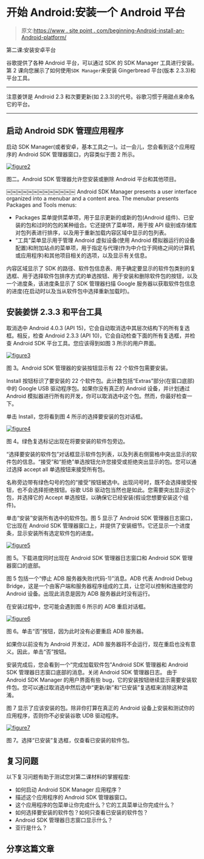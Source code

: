 # 开始 Android:安装一个 Android 平台

> 原文:[https://www . site point . com/beginning-Android-install-an-Android-platform/](https://www.sitepoint.com/beginning-android-install-an-android-platform/)

第二课:安装安卓平台

谷歌提供了各种 Android 平台，可以通过 SDK 的 SDK Manager 工具进行安装。第 2 课向您展示了如何使用`SDK Manager`来安装 Gingerbread 平台(版本 2.3.3)和平台工具。

* * *

注意姜饼是 Android 2.3 和次要更新(如 2.3.3)的代号。谷歌习惯于用甜点来命名它的平台。

* * *

## 启动 Android SDK 管理应用程序

启动 SDK Manager(或者安卓，基本工具之一)。过一会儿，您会看到这个应用程序的 Android SDK 管理器窗口，内容类似于图 2 所示。

[![](../Images/3c9d11ac9e5e05e9b468d0da0d0ed7cc.png "figure2")](https://www.sitepoint.com/wp-content/uploads/2012/03/figure2.jpg)

图二。Android SDK 管理器允许您安装或删除 Android 平台和其他项目。

￼￼￼￼￼￼￼￼￼￼￼￼￼
Android SDK Manager presents a user interface organized into a menubar and a content area. The menubar presents Packages and Tools menus:

*   Packages 菜单提供菜单项，用于显示更新的或新的包(Android 组件)、已安装的包和过时的包的某种组合。它还提供了菜单项，用于按 API 级别或存储库对包列表进行排序，以及用于重新加载内容区域中显示的包列表。
*   “工具”菜单显示用于管理 Android 虚拟设备(使用 Android 模拟器运行的设备配置)和附加站点的菜单项，用于指定与代理(作为中介位于网络之间的计算机或应用程序)和其他项目相关的选项，以及显示有关信息。

内容区域显示了 SDK 的路径、软件包信息表、用于确定要显示的软件包类别的复选框、用于选择软件包排序方式的单选按钮、用于安装和删除软件包的按钮，以及一个进度条，该进度条显示了 SDK 管理器扫描 Google 服务器以获取软件包信息的进度(在启动时以及当从软件包中选择重新加载时)。

## 安装姜饼 2.3.3 和平台工具

取消选中 Android 4.0.3 (API 15)，它会自动取消选中其层次结构下的所有复选框。相反，检查 Android 2.3.3 (API 10)，它会自动检查下面的所有复选框，并检查 Android SDK 平台工具。您应该得到如图 3 所示的用户界面。

[![](../Images/b71c3830856489bf235a8189918b980b.png "figure3")](https://www.sitepoint.com/wp-content/uploads/2012/03/figure3.jpg)

图 3。Android SDK 管理器的安装按钮显示有 22 个软件包需要安装。

Install 按钮标识了要安装的 22 个软件包。此计数包括“Extras”部分(在窗口底部)中的 Google USB 驱动程序包。如果你没有真正的 Android 设备，并计划通过 Android 模拟器进行所有的开发，你可以取消选中这个包。然而，你最好检查一下。

单击 Install，您将看到图 4 所示的选择要安装的包对话框。

[![](../Images/06d98617cd89a4ad844fecc26ce5bd12.png "figure4")](https://www.sitepoint.com/wp-content/uploads/2012/03/figure4.jpg)

图 4。绿色复选标记出现在将要安装的软件包旁边。

“选择要安装的软件包”对话框显示软件包列表，以及列表右侧窗格中突出显示的软件包的信息。“接受”和“拒绝”单选按钮允许您接受或拒绝突出显示的包。您可以通过选择 accept all 单选按钮来接受所有包。

名称旁边带有绿色勾号的包的“接受”按钮被选中。出现问号时，既不会选择接受按钮，也不会选择拒绝按钮。谷歌 USB 驱动包当然也是如此。您需要突出显示这个包，并选择它的 Accept 单选按钮，以确保它已经安装(假设您想要安装这个组件)。

单击“安装”安装所有选中的软件包。图 5 显示了 Android SDK 管理器日志窗口，它出现在 Android SDK 管理器窗口上，并提供了安装细节。它还显示一个进度条，显示安装所有选定软件包的进度。

[![](../Images/715fbdc22329eb2430ecadb7b87f16a5.png "figure5")](https://www.sitepoint.com/wp-content/uploads/2012/03/figure5.jpg)

图 5。下载进度同时出现在 Android SDK 管理器日志窗口和 Android SDK 管理器窗口的底部。

图 5 包括一个“停止 ADB 服务器失败(代码-1)”消息。ADB 代表 Android Debug Bridge，这是一个由客户端和服务器程序组成的工具，让您可以控制和连接您的 Android 设备。出现此消息是因为 ADB 服务器此时没有运行。

在安装过程中，您可能会遇到图 6 所示的 ADB 重启对话框。

[![](../Images/ec3f76b1d433488065e7ae88daa884f0.png "figure6")](https://www.sitepoint.com/wp-content/uploads/2012/03/figure6.jpg)

图 6。单击“否”按钮，因为此时没有必要重启 ADB 服务器。

如果你以前没有为 Android 开发过，ADB 服务器将不会运行，现在重启也没有意义。因此，单击“否”按钮。

安装完成后，您会看到一个“完成加载软件包”Android SDK 管理器和 Android SDK 管理器日志窗口底部的消息。关闭 Android SDK 管理器日志。
由于 Android SDK Manager 的用户界面有些 bug，它的安装按钮继续显示需要安装软件包。您可以通过取消选中然后选中“更新/新”和“已安装”复选框来消除这种混淆。

图 7 显示了应该安装的包。除非你打算在真正的 Android 设备上安装和测试你的应用程序，否则你不必安装谷歌 UDB 驱动程序。

[![](../Images/2ab5b4adc40a4a41c1791c4ba2ed789c.png "figure7")](https://www.sitepoint.com/wp-content/uploads/2012/03/figure7.jpg)

图 7。选择“已安装”复选框，仅查看已安装的软件包。

## 复习问题

以下复习问题有助于测试您对第二课材料的掌握程度:

*   如何启动 Android SDK Manager 应用程序？
*   描述这个应用程序的 Android SDK 管理器窗口。
*   这个应用程序的包菜单让你完成什么？它的工具菜单让你完成什么？
*   如何选择要安装的软件包？如何只查看已安装的软件包？
*   Android SDK 管理器日志窗口显示什么？
*   亚行是什么？

## 分享这篇文章